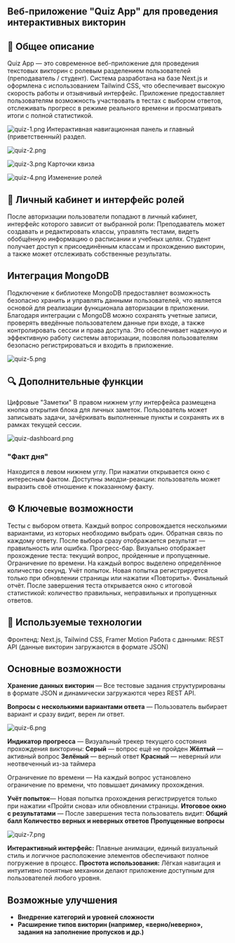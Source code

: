 ## Веб-приложение "Quiz App" для проведения интерактивных викторин
## 📘 Общее описание
Quiz App — это современное веб-приложение для проведения текстовых викторин с ролевым разделением пользователей (преподаватель / студент). Система разработана на базе Next.js и оформлена с использованием Tailwind CSS, что обеспечивает высокую скорость работы и отзывчивый интерфейс. Приложение предоставляет пользователям возможность участвовать в тестах с выбором ответов, отслеживать прогресс в режиме реального времени и просматривать итоги с полной статистикой.

![quiz-1.png](/public/Screenshots/hero-section1.png)
Интерактивная навигационная панель и главный (приветственный) раздел.

![quiz-2.png](/public/Screenshots/hero-section2.png)

![quiz-3.png](/public/Screenshots/cards.png)
Карточки квиза

![quiz-4.png](/public/Screenshots/join.png)
Изменение ролей

## 🧑 Личный кабинет и интерфейс ролей
После авторизации пользователи попадают в личный кабинет, интерфейс которого зависит от выбранной роли:
Преподаватель может создавать и редактировать классы, управлять тестами, видеть обобщённую информацию о расписании и учебных целях.
Студент получает доступ к присоединённым классам и прохождению викторин, а также может отслеживать собственные результаты.

## Интеграция MongoDB
Подключение к библиотеке MongoDB предоставляет возможность безопасно хранить и управлять данными пользователей, что является основой для реализации функционала авторизации в приложении. Благодаря интеграции с MongoDB можно сохранять учетные записи, проверять введённые пользователем данные при входе, а также контролировать сессии и права доступа. Это обеспечивает надежную и эффективную работу системы авторизации, позволяя пользователям безопасно регистрироваться и входить в приложение.

![quiz-5.png](/public/Screenshots/login.png)

## 🔍 Дополнительные функции
Цифровые "Заметки"
В правом нижнем углу интерфейса размещена кнопка открытия блока для личных заметок. Пользователь может записывать задачи, зачёркивать выполненные пункты и сохранять их в рамках текущей сессии.

![quiz-dashboard.png](dashboard.png)  

### "Факт дня"
Находится в левом нижнем углу. При нажатии открывается окно с интересным фактом. Доступны эмодзи-реакции: пользователь может выразить своё отношение к показанному факту.

## ⚙️ Ключевые возможности
Тесты с выбором ответа. Каждый вопрос сопровождается несколькими вариантами, из которых необходимо выбрать один.
Обратная связь по каждому ответу. После выбора сразу отображается результат — правильность или ошибка.
Прогресс-бар. Визуально отображает прохождение теста: текущий вопрос, пройденные и пропущенные.
Ограничение по времени. На каждый вопрос выделено определённое количество секунд.
Учёт попыток. Новая попытка регистрируется только при обновлении страницы или нажатии «Повторить».
Финальный отчёт. После завершения теста открывается окно с итоговой статистикой: количество правильных, неправильных и пропущенных ответов.

## 🧱 Используемые технологии
Фронтенд: Next.js, Tailwind CSS, Framer Motion
Работа с данными: REST API (данные викторин загружаются в формате JSON)

## Основные возможности
**Хранение данных викторин** — Все тестовые задания структурированы в формате JSON и динамически загружаются через REST API.

**Вопросы с несколькими вариантами ответа** — Пользователь выбирает вариант и сразу видит, верен ли ответ.

![quiz-6.png](/public/Screenshots/correct.png)

**Индикатор прогресса** — Визуальный трекер текущего состояния прохождения викторины:
   **Серый** — вопрос ещё не пройден
   **Жёлтый** — активный вопрос
   **Зелёный** — верный ответ
   **Красный** — неверный или неотвеченный из-за таймера

Ограничение по времени — На каждый вопрос установлено ограничение по времени, что повышает динамику прохождения.

**Учёт попыток**— Новая попытка прохождения регистрируется только при нажатии «Пройти снова» или обновлении страницы.
**Итоговое окно с результатами** — После завершения теста пользователь видит:
**Общий балл**
**Количество верных и неверных ответов**
**Пропущенные вопросы**

![quiz-7.png](/public/Screenshots/result.png)

**Интерактивный интерфейс:** Плавные анимации, единый визуальный стиль и логичное расположение элементов обеспечивают полное погружение в процесс.
**Простота использования:** Лёгкая навигация и интуитивно понятные механики делают приложение доступным для пользователей любого уровня.

## Возможные улучшения
- **Внедрение категорий и уровней сложности**
- **Расширение типов викторин (например, «верно/неверно», задания на заполнение пропусков и др.)**



